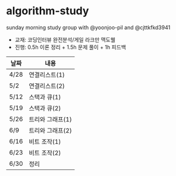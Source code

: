 # algorithm-study
sunday morning study group with @yoonjoo-pil and @cjttkfkd3941

- 교재: 코딩인터뷰 완전분석/게일 라크만 맥도웰
- 진행: 0.5h 이론 정리 + 1.5h 문제 풀이 + 1h 피드백


| 날짜 | 내용 |
| --- | --- |
| 4/28 | 연결리스트(1) |
| 5/2 | 연결리스트(2) |
| 5/12 | 스택과 큐(1) |
| 5/19 | 스택과 큐(2) |
| 5/26 | 트리와 그래프(1) |
| 6/9 | 트리와 그래프(2) |
| 6/16 | 비트 조작(1)  |
| 6/23 | 비트 조작(2) |
| 6/30 | 정리 |
